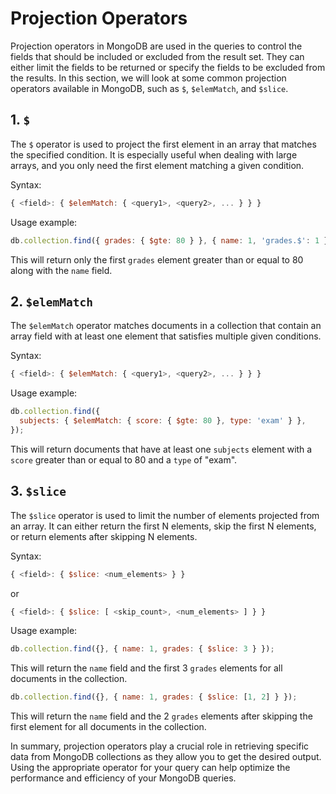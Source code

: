 # Projection Operators

Projection operators in MongoDB are used in the queries to control the fields that should be included or excluded from the result set. They can either limit the fields to be returned or specify the fields to be excluded from the results. In this section, we will look at some common projection operators available in MongoDB, such as `$`, `$elemMatch`, and `$slice`.

## 1. `$`

The `$` operator is used to project the first element in an array that matches the specified condition. It is especially useful when dealing with large arrays, and you only need the first element matching a given condition.

Syntax:

```javascript
{ <field>: { $elemMatch: { <query1>, <query2>, ... } } }
```

Usage example:

```javascript
db.collection.find({ grades: { $gte: 80 } }, { name: 1, 'grades.$': 1 });
```

This will return only the first `grades` element greater than or equal to 80 along with the `name` field.

## 2. `$elemMatch`

The `$elemMatch` operator matches documents in a collection that contain an array field with at least one element that satisfies multiple given conditions.

Syntax:

```javascript
{ <field>: { $elemMatch: { <query1>, <query2>, ... } } }
```

Usage example:

```javascript
db.collection.find({
  subjects: { $elemMatch: { score: { $gte: 80 }, type: 'exam' } },
});
```

This will return documents that have at least one `subjects` element with a `score` greater than or equal to 80 and a `type` of "exam".

## 3. `$slice`

The `$slice` operator is used to limit the number of elements projected from an array. It can either return the first N elements, skip the first N elements, or return elements after skipping N elements.

Syntax:

```javascript
{ <field>: { $slice: <num_elements> } }
```

or

```javascript
{ <field>: { $slice: [ <skip_count>, <num_elements> ] } }
```

Usage example:

```javascript
db.collection.find({}, { name: 1, grades: { $slice: 3 } });
```

This will return the `name` field and the first 3 `grades` elements for all documents in the collection.

```javascript
db.collection.find({}, { name: 1, grades: { $slice: [1, 2] } });
```

This will return the `name` field and the 2 `grades` elements after skipping the first element for all documents in the collection.

In summary, projection operators play a crucial role in retrieving specific data from MongoDB collections as they allow you to get the desired output. Using the appropriate operator for your query can help optimize the performance and efficiency of your MongoDB queries.
